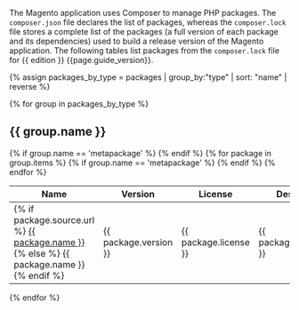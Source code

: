 The Magento application uses Composer to manage PHP packages.
The `composer.json` file declares the list of packages, whereas the `composer.lock` file stores a complete list of the packages (a full version of each package and its dependencies) used to build a release version of the Magento application. The following tables list packages from the `composer.lock` file for {{ edition }} {{page.guide_version}}.

{% assign packages_by_type = packages | group_by:"type" | sort: "name" | reverse %}

{% for group in packages_by_type %}
## {{ group.name }}

<table>
  <thead>
    <tr>
      <th>Name</th>
    {% if group.name == 'metapackage' %}
      <th>Version</th>
    {% endif %}
      <th>License</th>
      <th>Description</th>
    </tr>
  </thead>
  <tbody>
{% for package in group.items %}
  <tr>
    <td>
  {% if package.source.url %}
    <a href="{{ package.source.url }}">{{ package.name }}</a>
  {% else %}
    {{ package.name }}
  {% endif %}
    </td>
    {% if group.name == 'metapackage' %}
    <td>{{ package.version }}</td>
    {% endif %}
    <td>{{ package.license }}</td>
    <td>{{ package.description }}</td>
  </tr>
{% endfor %}
  </tbody>
</table>
{% endfor %}
